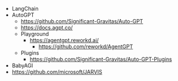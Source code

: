 - LangChain
- AutoGPT
  - https://github.com/Significant-Gravitas/Auto-GPT
  - https://docs.agpt.co/
  - Playground
    - https://agentgpt.reworkd.ai/
      - https://github.com/reworkd/AgentGPT
  - Plugins
    - https://github.com/Significant-Gravitas/Auto-GPT-Plugins
- BabyAGI
- https://github.com/microsoft/JARVIS